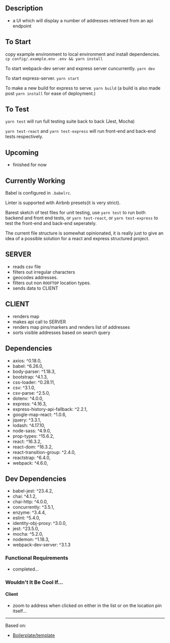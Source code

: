 ## Description

- a UI which will display a number of addresses retrieved from an api endpoint

## To Start

copy example environment to local environment and install dependencies.
`cp config/.example.env .env && yarn install`

To start webpack-dev server and express server cuncurrently.
`yarn dev`

To start express-server.
`yarn start`

To make a new build for express to serve.
`yarn build`
(a build is also made post `yarn install` for ease of deployment.)

## To Test

`yarn test` will run full testing suite back to back (Jest, Mocha)

`yarn test-react` and `yarn test-express` will run front-end and back-end tests respectively.

## Upcoming
* finished for now

## Currently Working

Babel is configured in `.babelrc`.

Linter is supported with Airbnb presets(it is very strict).

Barest sketch of test files for unit testing, use `yarn test` to run both backend and front end tests, or `yarn test-react`, or `yarn test-express` to test the front-end and back-end seperately.

The current file structure is somewhat opinionated, it is really just to give an idea of a possible solution for a react and express structured project.

## SERVER
* reads csv file
* filters out irregular characters
* geocodes addresses.
* filters out non `ROOFTOP` location types.
* sends data to CLIENT

## CLIENT
* renders map
* makes api call to SERVER
* renders map pins/markers and renders list of addresses
* sorts visible addresses based on search query

## Dependencies
  * axios: ^0.18.0,
  * babel: ^6.26.0,
  * body-parser: ^1.18.3,
  * bootstrap: ^4.1.3,
  * css-loader: ^0.28.11,
  * csv: ^3.1.0,
  * csv-parse: ^2.5.0,
  * dotenv: ^4.0.0,
  * express: ^4.16.3,
  * express-history-api-fallback: ^2.2.1,
  * google-map-react: ^1.0.6,
  * jquery: ^3.3.1,
  * lodash: ^4.17.10,
  * node-sass: ^4.9.0,
  * prop-types: ^15.6.2,
  * react: ^16.3.2,
  * react-dom: ^16.3.2,
  * react-transition-group: ^2.4.0,
  * reactstrap: ^6.4.0,
  * webpack: ^4.6.0,

## Dev Dependencies
  * babel-jest: ^23.4.2,
  * chai: ^4.1.2,
  * chai-http: ^4.0.0,
  * concurrently: ^3.5.1,
  * enzyme: ^3.4.4,
  * eslint: ^5.4.0,
  * identity-obj-proxy: ^3.0.0,
  * jest: ^23.5.0,
  * mocha: ^5.2.0,
  * nodemon: ^1.18.3,
  * webpack-dev-server: ^3.1.3

### Functional Requirements
* completed...
### Wouldn't It Be Cool If...
#### Client
* zoom to address when clicked on either in the list or on the location pin itself... 
---
Based on:
* [Boilerplate/template](https://github.com/matt-greff/web-boilerplate)
